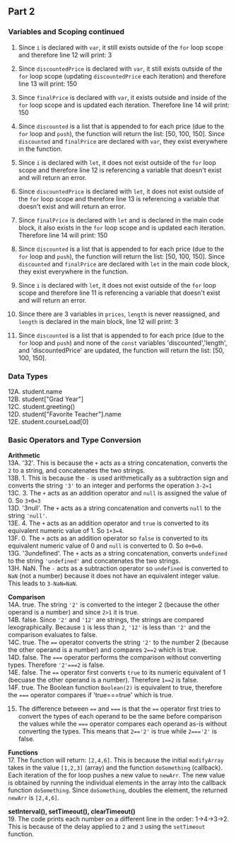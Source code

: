 ## Part 2
### Variables and Scoping continued
1. Since `i` is declared with `var`, it still exists outside of the `for` loop scope and therefore line 12 will print: 3
2. Since `discountedPrice` is declared with `var`, it still exists outside of the `for` loop scope (updating `discountedPrice` each iteration) and therefore line 13 will print: 150
3. Since `finalPrice` is declared with `var`, it exists outside and inside of the `for` loop scope and is updated each iteration. Therefore line 14 will print: 150
4. Since `discounted` is a list that is appended to for each price (due to the `for` loop and `push`), the function will return the list: [50, 100, 150]. Since `discounted` and `finalPrice` are declared with `var`, they exist everywhere in the function.

5. Since `i` is declared with `let`, it does not exist outside of the `for` loop scope and therefore line 12 is referencing a variable that doesn't exist and will return an error.
6. Since `discountedPrice` is declared with `let`, it does not exist outside of the `for` loop scope and therefore line 13 is referencing a variable that doesn't exist and will return an error.
7. Since `finalPrice` is declared with `let` and is declared in the main code block, it also exists in the `for` loop scope and is updated each iteration. Therefore line 14 will print: 150
8. Since `discounted` is a list that is appended to for each price (due to the `for` loop and `push`), the function will return the list: [50, 100, 150]. Since `discounted` and `finalPrice` are declared with `let` in the main code block, they exist everywhere in the function.
   
9. Since `i` is declared with `let`, it does not exist outside of the `for` loop scope and therefore line 11 is referencing a variable that doesn't exist and will return an error.
10. Since there are 3 variables in `prices`, `length` is never reassigned, and `length` is declared in the main block, line 12 will print: 3
11. Since `discounted` is a list that is appended to for each price (due to the `for` loop and `push`) and none of the `const` variables 'discounted','length', and 'discountedPrice' are updated, the function will return the list: [50, 100, 150].
### Data Types
12A. student.name  
12B. student["Grad Year"]  
12C. student.greeting()  
12D. student["Favorite Teacher"].name  
12E. student.courseLoad[0]  

### Basic Operators and Type Conversion
**Arithmetic**  
13A. '32'. This is because the `+` acts as a string concatenation, converts the `2` to a string, and concatenates the two strings.  
13B. 1. This is because the `-` is used arithmetically as a subtraction sign and converts the string `'3'` to an integer and performs the operation `3-2=1`  
13C. 3. The `+` acts as an addition operator and `null` is assigned the value of 0. So `3+0=3`  
13D. '3null'. The `+` acts as a string concatenation and converts `null` to the string `'null'`.  
13E. 4. The `+` acts as an addition operator and `true` is converted to its equivalent numeric value of 1. So `1+3=4`.  
13F. 0. The `+` acts as an addition operator so `false` is converted to its equivalent numeric value of 0 and `null` is converted to 0. So `0+0=0`.  
13G. '3undefined'. The `+` acts as a string concatenation, converts `undefined` to the string `'undefined'` and concatenates the two strings.  
13H. NaN. The `-` acts as a subtraction operator so `undefined` is converted to `NaN` (not a number) because it does not have an equivalent integer value. This leads to `3-NaN=NaN`.  
  
**Comparison**  
14A. true. The string `'2'` is converted to the integer 2 (because the other operand is a number) and since `2>1` it is true.  
14B. false. Since `'2'` and `'12'` are strings, the strings are compared lexographically. Because `1` is less than `2`, `'12'` is less than `'2'` and the comparison evaluates to false.  
14C. true. The `==` operator converts the string `'2'` to the number 2 (because the other operand is a number) and compares `2==2` which is true.  
14D. false. The `===` operator performs the comparison without converting types. Therefore `'2'===2` is false.  
14E. false. The `==` operator first converts `true` to its numeric equivalent of 1 (becuase the other operand is a number). Therefore `1==2` is false.  
14F. true. The Boolean function `Boolean(2)` is equivalent to true, therefore the `===` operator compares if 'true===true' which is true.
  
15. The difference between `==` and `===` is that the `==` operator first tries to convert the types of each operand to be the same before comparison the values while the `===` operator compares each operand as-is without converting the types. This means that `2=='2'` is true while `2==='2'` is false.
  
**Functions**  
17. The function will return: `[2,4,6]`. This is because the initial `modifyArray` takes in the value `[1,2,3]` (array) and the function `doSomething` (callback). Each iteration of the for loop pushes a new value to `newArr`. The new value is obtained by running the individual elements in the array into the callback function `doSomething`. Since `doSomething`, doubles the element, the returned `newArr` is `[2,4,6]`.

**setInterval(), setTimeout(), clearTimeout()**  
19. The code prints each number on a different line in the order: 1->4->3->2. This is because of the delay applied to `2` and `3` using the `setTimeout` function.  

